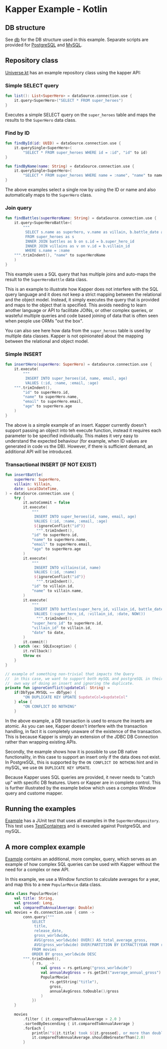 # Kapper Example - Kotlin

## DB structure

See [db](../db) for the DB structure used in this example.
Separate scripts are provided for [PostgreSQL](../db/postgresql.sql) and [MySQL](../db/mysql.sql).

## Repository class

[Universe.kt](./src/main/kotlin/net/samyn/kapper/example/kotlin/Universe.kt) has an example repository class using the kapper API:

### Simple SELECT query

```kotlin
fun list(): List<SuperHero> = dataSource.connection.use {
    it.query<SuperHero>("SELECT * FROM super_heroes")
}
```

Executes a simple SELECT query on the `super_heroes` table and maps the results to the `SuperHero` data class.

### Find by ID

```kotlin
fun findById(id: UUID) = dataSource.connection.use {
    it.querySingle<SuperHero>(
        "SELECT * FROM super_heroes WHERE id = :id", "id" to id)
}

fun findByName(name: String) = dataSource.connection.use {
    it.querySingle<SuperHero>(
        "SELECT * FROM super_heroes WHERE name = :name", "name" to name)
}
```

The above examples select a single row by using the ID or name and also automatically maps to the `SuperHero` class.

### Join query

```kotlin
fun findBattles(superHeroName: String) = dataSource.connection.use {
    it.query<SuperHeroBattle>(
        """
         SELECT s.name as superhero, v.name as villain, b.battle_date as date
         FROM super_heroes as s
         INNER JOIN battles as b on s.id = b.super_hero_id
         INNER JOIN villains as v on v.id = b.villain_id
         WHERE s.name = :name 
    """.trimIndent(), "name" to superHeroName
    )
}
```

This example uses a SQL query that has multiple joins and auto-maps the result to the `SuperHeroBattle` data class.

This is an example to illustrate how Kapper does not interfere with the SQL query language and it does not keep a strict mapping between the relational and the object model.
Instead, it simply executes the query that is provided and maps to the object that is specified.
This avoids needing to learn another language or API to facilitate JOINs, or other complex queries, or wasteful multiple queries and code based joining of data that is often seen when people use ORMs "out the box".

You can also see here how data from the `super_heroes` table is used by multiple data classes.
Kapper is not opinionated about the mapping between the relational and object model.

### Simple INSERT

```kotlin
fun insertHero(superHero: SuperHero) = dataSource.connection.use {
    it.execute(
        """
         INSERT INTO super_heroes(id, name, email, age) 
         VALUES (:id, :name, :email, :age)
    """.trimIndent(),
        "id" to superHero.id,
        "name" to superHero.name,
        "email" to superHero.email,
        "age" to superHero.age
    )
}
```

The above is a simple example of an insert.
Kapper currently doesn't support passing an object into teh execute function, instead it requires each parameter to be specified individually.
This makes it very easy to understand the expected behaviour (for example, when ID values are generated in code vs the DB).
However, if there is sufficient demand, an additional API will be introduced.

### Transactional INSERT (IF NOT EXIST)

```kotlin
fun insertBattle(
    superHero: SuperHero,
    villain: Villain,
    date: LocalDateTime,
) = dataSource.connection.use {
    try {
        it.autoCommit = false
        it.execute(
            """
             INSERT INTO super_heroes(id, name, email, age) 
             VALUES (:id, :name, :email, :age)
             ${ignoreConflict("id")}
              """.trimIndent(),
            "id" to superHero.id,
            "name" to superHero.name,
            "email" to superHero.email,
            "age" to superHero.age
        )
        it.execute(
            """
             INSERT INTO villains(id, name) 
             VALUES (:id, :name)
             ${ignoreConflict("id")}
              """.trimIndent(),
            "id" to villain.id,
            "name" to villain.name,
        )
        it.execute(
            """
             INSERT INTO battles(super_hero_id, villain_id, battle_date, updated_ts)
             VALUES (:super_hero_id, :villain_id, :date, NOW())
              """.trimIndent(),
            "super_hero_id" to superHero.id,
            "villain_id" to villain.id,
            "date" to date,
        )
        it.commit()
    } catch (ex: SQLException) {
        it.rollback()
        throw ex
    }
}

// example of something non-trivial that impacts the Query
//  in this case, we want to support both mySQL and postgreSQL in their
//  own way of doing an insert and ignoring the duplicate.
private fun ignoreConflict(updateCol: String) =
    if(DbType.MYSQL == dbType) {
        "ON DUPLICATE KEY UPDATE $updateCol=$updateCol"
    } else {
        "ON CONFLICT DO NOTHING"
    }
```

In the above example, a DB transaction is used to ensure the inserts are atomic.
As you can see, Kapper doesn't interfere with the transaction handling, in fact it is completely unaware of the existence of the transaction.
This is because Kapper is simply an extension of the JDBC DB Connection rather than wrapping existing APIs.

Secondly, the example shows how it is possible to use DB native functionality, in this case to support an insert only if the data does not exist.
In PostgreSQL, this is supported by the `ON CONFLICT DO NOTHING` hint and in mySQL, we use `ON DUPLICATE KEY UPDATE`.

Because Kapper uses SQL queries are provided, it never needs to "catch up" with specific DB features.
Users or Kapper are in complete control.
This is further illustrated by the example below which uses a complex Window query and custome mapper.

## Running the examples

[Example](./src/test/kotlin/Example.kt) has a JUnit test that uses all examples in the `SuperHeroRepository`.
This test uses [TestContainers](https://testcontainers.com/) and is executed against PostgreSQL and mySQL.

## A more complex example

[Example](./src/test/kotlin/Example.kt) contains an additional, more complex, query, which serves as an example of how complex SQL queries can be used with Kapper without the need for a complex or new API.

In this example, we use a Window function to calculate averages for a year, and map this to a new `PopularMovie` data class.

```kotlin
data class PopularMovie(
    val title: String,
    val grossed: Long,
    val comparedToAnnualAverage: Double)
val movies = ds.connection.use { conn ->
        conn.query("""
            SELECT 
             title,
             release_date, 
             gross_worldwide, 
             AVG(gross_worldwide) OVER() AS total_average_gross,
             AVG(gross_worldwide) OVER(PARTITION BY EXTRACT(YEAR FROM release_date)) AS average_annual_gross
            FROM movies 
            ORDER BY gross_worldwide DESC
        """.trimIndent(),
            { rs, _ ->
                val gross = rs.getLong("gross_worldwide")
                val annualAvgGross = rs.getInt("average_annual_gross")
                PopularMovie(
                    rs.getString("title"),
                    gross,
                    annualAvgGross.toDouble()/gross
                )
            })
    }
    
    movies
        .filter { it.comparedToAnnualAverage > 2.0 }
        .sortedByDescending { it.comparedToAnnualAverage }
        .forEach {
            println("${it.title} took ${it.grossed}, or more than double the annual average.")
            it.comparedToAnnualAverage.shouldBeGreaterThan(2.0)
        }
```
